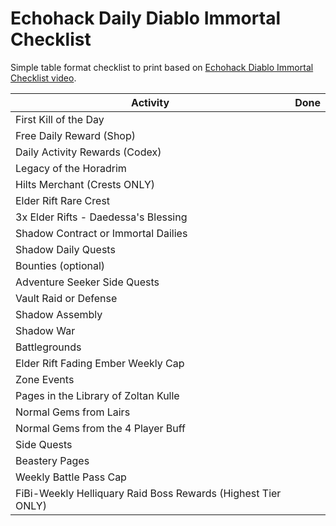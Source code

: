 # Echohack Daily Diablo Immortal Checklist

Simple table format checklist to print based on [Echohack Diablo Immortal Checklist video](https://www.youtube.com/watch?v=7sN_DMqHf-I).

| Activity     | Done      |
|--------------|-----------|
|First Kill of the Day|  |
|Free Daily Reward (Shop)|  |
|Daily Activity Rewards (Codex)|  |
|Legacy of the Horadrim|  |
|Hilts Merchant (Crests ONLY)|  |
|Elder Rift Rare Crest|  |
|3x Elder Rifts - Daedessa's Blessing|  |
|Shadow Contract or Immortal Dailies|  |
|Shadow Daily Quests|  |
|Bounties (optional)|  |
|Adventure Seeker Side Quests|  |
|Vault Raid or Defense|  |
|Shadow Assembly|  |
|Shadow War|  |
|Battlegrounds|  |
|Elder Rift Fading Ember Weekly Cap|  |
|Zone Events|  |
|Pages in the Library of Zoltan Kulle|  |
|Normal Gems from Lairs|  |
|Normal Gems from the 4 Player Buff|  |
|Side Quests|  |
|Beastery Pages|  |
|Weekly Battle Pass Cap|  |
|FiBi-Weekly Helliquary Raid Boss Rewards (Highest Tier ONLY)|  | 
